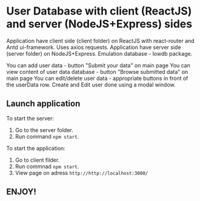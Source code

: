 # User Database with client (ReactJS) and server (NodeJS+Express) sides

Application have client side (client folder) on ReactJS with react-router and Antd ui-framework. Uses axios requests.
Application have server side (server folder) on NodeJS+Express. Emulation database - lowdb package.

You can add user data - button "Submit your data" on main page
You can view content of user data database - button "Browse submitted data" on main page
You can edit/delete user data - appropriate buttons in front of the userData row.
Create and Edit user done using a modal window.

## Launch application

To start the server:

 1. Go to the server folder.
 2. Run command `npm start`.

To start the application:

 1. Go to client filder.
 2. Run commnad `npm start`.
 3. View page on adress `http://http://localhost:3000/`

## ENJOY!
